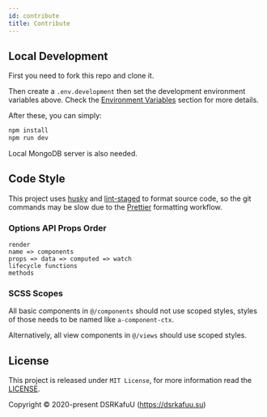 ```yaml
---
id: contribute
title: Contribute
---
```


## Local Development

First you need to fork this repo and clone it.

Then create a `.env.development` then set the development environment variables above. Check the [Environment Variables](environment-variables) section for more details.

After these, you can simply:

```sh
npm install
npm run dev
```

Local MongoDB server is also needed.

## Code Style

This project uses [husky](https://github.com/typicode/husky) and [lint-staged](https://github.com/okonet/lint-staged) to format source code, so the git commands may be slow due to the [Prettier](https://prettier.io) formatting workflow.

### Options API Props Order

```
render
name => components
props => data => computed => watch
lifecycle functions
methods
```

### SCSS Scopes

All basic components in `@/components` should not use scoped styles, styles of those needs to be named like `a-component-ctx`.

Alternatively, all view components in `@/views` should use scoped styles.

## License

This project is released under `MIT License`, for more information read the [LICENSE](https://github.com/dsrkafuu/aofuji-analytics/blob/main/LICENSE).

Copyright © 2020-present DSRKafuU (<https://dsrkafuu.su>)
